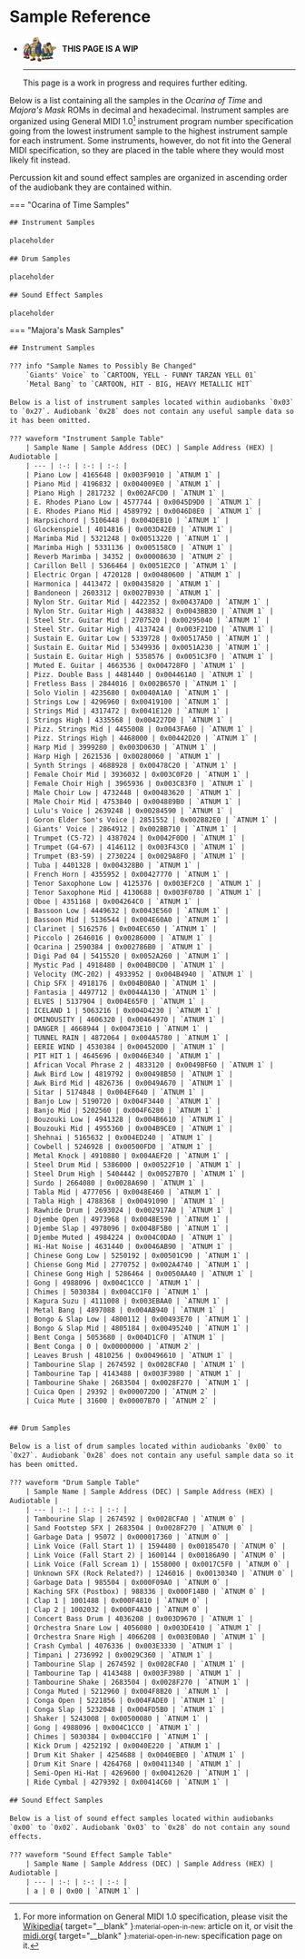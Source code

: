 <style>
  /* Change table width to full */
  .md-typeset__table {
    width: 100%;
  }
  .md-typeset__table table:not([class]) {
    display: table;
  }
  /* Hide Table of Contents without reducing width */
  .md-sidebar--secondary .md-sidebar__scrollwrap {
    display: none;
  }

</style>

# Sample Reference

<div class="grid cards" markdown>

-   <img style="width:58.5px; height:auto; vertical-align: middle;" src="../../assets/images/carpenters.png"> <b>&nbsp;&nbsp;THIS PAGE IS A WIP</b>
  
    ---

    This page is a work in progress and requires further editing.

</div>

Below is a list containing all the samples in the *Ocarina of Time* and *Majora's Mask* ROMs in decimal and hexadecimal. Instrument samples are organized using General MIDI 1.0[^1] instrument program number specification going from the lowest instrument sample to the highest instrument sample for each instrument. Some instruments, however, do not fit into the General MIDI specification, so they are placed in the table where they would most likely fit instead.

Percussion kit and sound effect samples are organized in ascending order of the audiobank they are contained within.

=== "Ocarina of Time Samples"

    ## Instrument Samples

    placeholder

    ## Drum Samples

    placeholder

    ## Sound Effect Samples

    placeholder

=== "Majora's Mask Samples"

    ## Instrument Samples

    ??? info "Sample Names to Possibly Be Changed"
        `Giants' Voice` to `CARTOON, YELL - FUNNY TARZAN YELL 01`  
        `Metal Bang` to `CARTOON, HIT - BIG, HEAVY METALLIC HIT`

    Below is a list of instrument samples located within audiobanks `0x03` to `0x27`. Audiobank `0x28` does not contain any useful sample data so it has been omitted.

    ??? waveform "Instrument Sample Table"
        | Sample Name | Sample Address (DEC) | Sample Address (HEX) | Audiotable |
        | --- | :-: | :-: | :-: |
        | Piano Low | 4165648 | 0x003F9010 | `ATNUM 1` |
        | Piano Mid | 4196832 | 0x004009E0 | `ATNUM 1` |
        | Piano High | 2817232 | 0x002AFCD0 | `ATNUM 1` |
        | E. Rhodes Piano Low | 4577744 | 0x0045D9D0 | `ATNUM 1` |
        | E. Rhodes Piano Mid | 4589792 | 0x0046D8E0 | `ATNUM 1` |
        | Harpsichord | 5106448 | 0x004DEB10 | `ATNUM 1` |
        | Glockenspiel | 4014816 | 0x003D42E0 | `ATNUM 1` |
        | Marimba Mid | 5321248 | 0x00513220 | `ATNUM 1` |
        | Marimba High | 5331136 | 0x005158C0 | `ATNUM 1` |
        | Reverb Marimba | 34352 | 0x00008630 | `ATNUM 2` |
        | Carillon Bell | 5366464 | 0x0051E2C0 | `ATNUM 1` |
        | Electric Organ | 4720128 | 0x00480600 | `ATNUM 1` |
        | Harmonica | 4413472 | 0x00435820 | `ATNUM 1` |
        | Bandoneon | 2603312 | 0x0027B930 | `ATNUM 1` |
        | Nylon Str. Guitar Mid | 4422352 | 0x00437AD0 | `ATNUM 1` |
        | Nylon Str. Guitar High | 4438832 | 0x0043BB30 | `ATNUM 1` |
        | Steel Str. Guitar Mid | 2707520 | 0x00295040 | `ATNUM 1` |
        | Steel Str. Guitar High | 4137424 | 0x003F21D0 | `ATNUM 1` |
        | Sustain E. Guitar Low | 5339728 | 0x00517A50 | `ATNUM 1` |
        | Sustain E. Guitar Mid | 5349936 | 0x0051A230 | `ATNUM 1` |
        | Sustain E. Guitar High | 5358576 | 0x0051C3F0 | `ATNUM 1` |
        | Muted E. Guitar | 4663536 | 0x004728F0 | `ATNUM 1` |
        | Pizz. Double Bass | 4481440 | 0x004461A0 | `ATNUM 1` |
        | Fretless Bass | 2844016 | 0x002B6570 | `ATNUM 1` |
        | Solo Violin | 4235680 | 0x0040A1A0 | `ATNUM 1` |
        | Strings Low | 4296960 | 0x00419100 | `ATNUM 1` |
        | Strings Mid | 4317472 | 0x0041E120 | `ATNUM 1` |
        | Strings High | 4335568 | 0x004227D0 | `ATNUM 1` |
        | Pizz. Strings Mid | 4455008 | 0x0043FA60 | `ATNUM 1` |
        | Pizz. Strings High | 4468000 | 0x00442D20 | `ATNUM 1` |
        | Harp Mid | 3999280 | 0x003D0630 | `ATNUM 1` |
        | Harp High | 2621536 | 0x00280060 | `ATNUM 1` |
        | Synth Strings | 4688928 | 0x00478C20 | `ATNUM 1` |
        | Female Choir Mid | 3936032 | 0x003C0F20 | `ATNUM 1` |
        | Female Choir High | 3965936 | 0x003C83F0 | `ATNUM 1` |
        | Male Choir Low | 4732448 | 0x00483620 | `ATNUM 1` |
        | Male Choir Mid | 4753840 | 0x004889B0 | `ATNUM 1` |
        | Lulu's Voice | 2639248 | 0x00284590 | `ATNUM 1` |
        | Goron Elder Son's Voice | 2851552 | 0x002B82E0 | `ATNUM 1` |
        | Giants' Voice | 2864912 | 0x002BB710 | `ATNUM 1` |
        | Trumpet (C5-72) | 4387024 | 0x0042F0D0 | `ATNUM 1` |
        | Trumpet (G4-67) | 4146112 | 0x003F43C0 | `ATNUM 1` |
        | Trumpet (B3-59) | 2730224 | 0x0029A8F0 | `ATNUM 1` |
        | Tuba | 4401328 | 0x004328B0 | `ATNUM 1` |
        | French Horn | 4355952 | 0x00427770 | `ATNUM 1` |
        | Tenor Saxophone Low | 4125376 | 0x003EF2C0 | `ATNUM 1` |
        | Tenor Saxophone Mid | 4130688 | 0x003F0780 | `ATNUM 1` |
        | Oboe | 4351168 | 0x004264C0 | `ATNUM 1` |
        | Bassoon Low | 4449632 | 0x0043E560 | `ATNUM 1` |
        | Bassoon Mid | 5136544 | 0x004E60A0 | `ATNUM 1` |
        | Clarinet | 5162576 | 0x004EC650 | `ATNUM 1` |
        | Piccolo | 2646016 | 0x00286000 | `ATNUM 1` |
        | Ocarina | 2590384 | 0x002786B0 | `ATNUM 1` |
        | Digi Pad 04 | 5415520 | 0x0052A260 | `ATNUM 1` |
        | Mystic Pad | 4918480 | 0x004B0CD0 | `ATNUM 1` |
        | Velocity (MC-202) | 4933952 | 0x004B4940 | `ATNUM 1` |
        | Chip SFX | 4918176 | 0x004B0BA0 | `ATNUM 1` |
        | Fantasia | 4497712 | 0x0044A130 | `ATNUM 1` |
        | ELVES | 5137904 | 0x004E65F0 | `ATNUM 1` |
        | ICELAND 1 | 5063216 | 0x004D4230 | `ATNUM 1` |
        | OMINOUSITY | 4606320 | 0x00464970 | `ATNUM 1` |
        | DANGER | 4668944 | 0x00473E10 | `ATNUM 1` |
        | TUNNEL RAIN | 4872064 | 0x004A5780 | `ATNUM 1` |
        | EERIE WIND | 4530384 | 0x004520D0 | `ATNUM 1` |
        | PIT HIT 1 | 4645696 | 0x0046E340 | `ATNUM 1` |
        | African Vocal Phrase 2 | 4833120 | 0x0049BF60 | `ATNUM 1` |
        | Awk Bird Low | 4819792 | 0x00498B50 | `ATNUM 1` |
        | Awk Bird Mid | 4826736 | 0x0049A670 | `ATNUM 1` |
        | Sitar | 5174848 | 0x004EF640 | `ATNUM 1` |
        | Banjo Low | 5190720 | 0x004F3440 | `ATNUM 1` |
        | Banjo Mid | 5202560 | 0x004F6280 | `ATNUM 1` |
        | Bouzouki Low | 4941328 | 0x004B6610 | `ATNUM 1` |
        | Bouzouki Mid | 4955360 | 0x004B9CE0 | `ATNUM 1` |
        | Shehnai | 5165632 | 0x004ED240 | `ATNUM 1` |
        | Cowbell | 5246928 | 0x00500FD0 | `ATNUM 1` |
        | Metal Knock | 4910880 | 0x004AEF20 | `ATNUM 1` |
        | Steel Drum Mid | 5386000 | 0x00522F10 | `ATNUM 1` |
        | Steel Drum High | 5404442 | 0x00527B70 | `ATNUM 1` |
        | Surdo | 2664080 | 0x0028A690 | `ATNUM 1` |
        | Tabla Mid | 4777056 | 0x0048E460 | `ATNUM 1` |
        | Tabla High | 4788368 | 0x00491090 | `ATNUM 1` |
        | Rawhide Drum | 2693024 | 0x002917A0 | `ATNUM 1` |
        | Djembe Open | 4973968 | 0x004BE590 | `ATNUM 1` |
        | Djembe Slap | 4978096 | 0x004BF5B0 | `ATNUM 1` |
        | Djembe Muted | 4984224 | 0x004C0DA0 | `ATNUM 1` |
        | Hi-Hat Noise | 4631440 | 0x0046AB90 | `ATNUM 1` |
        | Chinese Gong Low | 5250192 | 0x00501C90 | `ATNUM 1` |
        | Chiense Gong Mid | 2770752 | 0x002A4740 | `ATNUM 1` |
        | Chinese Gong High | 5286464 | 0x0050AA40 | `ATNUM 1` |
        | Gong | 4988096 | 0x004C1CC0 | `ATNUM 1` |
        | Chimes | 5030384 | 0x004CC1F0 | `ATNUM 1` |
        | Kagura Suzu | 4111008 | 0x003EBAA0 | `ATNUM 1` |
        | Metal Bang | 4897088 | 0x004AB940 | `ATNUM 1` |
        | Bongo & Slap Low | 4800112 | 0x00493E70 | `ATNUM 1` |
        | Bongo & Slap Mid | 4805184 | 0x00495240 | `ATNUM 1` |
        | Bent Conga | 5053680 | 0x004D1CF0 | `ATNUM 1` |
        | Bent Conga | 0 | 0x00000000 | `ATNUM 2` |
        | Leaves Brush | 4810256 | 0x00496610 | `ATNUM 1` |
        | Tambourine Slap | 2674592 | 0x0028CFA0 | `ATNUM 1` |
        | Tambourine Tap | 4143488 | 0x003F3980 | `ATNUM 1` |
        | Tambourine Shake | 2683504 | 0x0028F270 | `ATNUM 1` |
        | Cuica Open | 29392 | 0x000072D0 | `ATNUM 2` |
        | Cuica Mute | 31600 | 0x00007B70 | `ATNUM 2` |
        

    ## Drum Samples

    Below is a list of drum samples located within audiobanks `0x00` to `0x27`. Audiobank `0x28` does not contain any useful sample data so it has been omitted.

    ??? waveform "Drum Sample Table"
        | Sample Name | Sample Address (DEC) | Sample Address (HEX) | Audiotable |
        | --- | :-: | :-: | :-: |
        | Tambourine Slap | 2674592 | 0x0028CFA0 | `ATNUM 0` |
        | Sand Footstep SFX | 2683504 | 0x0028F270 | `ATNUM 0` |
        | Garbage Data | 95072 | 0x000017360 | `ATNUM 0` |
        | Link Voice (Fall Start 1) | 1594480 | 0x00185470 | `ATNUM 0` |
        | Link Voice (Fall Start 2) | 1600144 | 0x00186A90 | `ATNUM 0` |
        | Link Voice (Fall Scream 1) | 1558000 | 0x0017C5F0 | `ATNUM 0` |
        | Unknown SFX (Rock Related?) | 1246016 | 0x00130340 | `ATNUM 0` |
        | Garbage Data | 985504 | 0x000F09A0 | `ATNUM 0` |
        | Kaching SFX (Postbox) | 988336 | 0x000F14B0 | `ATNUM 0` |
        | Clap 1 | 1001488 | 0x000F4810 | `ATNUM 0` |
        | Clap 2 | 1002032 | 0x000F4A30 | `ATNUM 0` |
        | Concert Bass Drum | 4036208 | 0x003D9670 | `ATNUM 1` |
        | Orchestra Snare Low | 4056080 | 0x003DE410 | `ATNUM 1` |
        | Orchestra Snare High | 4066208 | 0x003E0BA0 | `ATNUM 1` |
        | Crash Cymbal | 4076336 | 0x003E3330 | `ATNUM 1` |
        | Timpani | 2736992 | 0x0029C360 | `ATNUM 1` |
        | Tambourine Slap | 2674592 | 0x0028CFA0 | `ATNUM 1` |
        | Tambourine Tap | 4143488 | 0x003F3980 | `ATNUM 1` |
        | Tambourine Shake | 2683504 | 0x0028F270 | `ATNUM 1` |
        | Conga Muted | 5212960 | 0x004F8B20 | `ATNUM 1` |
        | Conga Open | 5221856 | 0x004FADE0 | `ATNUM 1` |
        | Conga Slap | 5232048 | 0x004FD5B0 | `ATNUM 1` |
        | Shaker | 5243008 | 0x00500080 | `ATNUM 1` |
        | Gong | 4988096 | 0x004C1CC0 | `ATNUM 1` |
        | Chimes | 5030384 | 0x004CC1F0 | `ATNUM 1` |
        | Kick Drum | 4252192 | 0x0040E220 | `ATNUM 1` |
        | Drum Kit Shaker | 4254688 | 0x0040EBE0 | `ATNUM 1` |
        | Drum Kit Snare | 4264768 | 0x00411340 | `ATNUM 1` |
        | Semi-Open Hi-Hat | 4269600 | 0x00412620 | `ATNUM 1` |
        | Ride Cymbal | 4279392 | 0x00414C60 | `ATNUM 1` |

    ## Sound Effect Samples

    Below is a list of sound effect samples located within audiobanks `0x00` to `0x02`. Audiobank `0x03` to `0x28` do not contain any sound effects.

    ??? waveform "Sound Effect Sample Table"
        | Sample Name | Sample Address (DEC) | Sample Address (HEX) | Audiotable |
        | --- | :-: | :-: | :-: |
        | a | 0 | 0x00 | `ATNUM 1` |

[^1]: For more information on General MIDI 1.0 specification, please visit the [Wikipedia](https://en.wikipedia.org/wiki/General_MIDI){ target="__blank" }<small>:material-open-in-new: </small> article on it, or visit the [midi.org](https://midi.org/specs){ target="__blank" }<small>:material-open-in-new: </small> specification page on it.